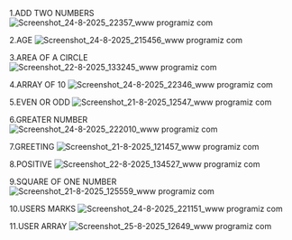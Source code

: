 1.ADD TWO NUMBERS
![Screenshot_24-8-2025_22357_www programiz com](https://github.com/user-attachments/assets/f2210cd9-83cf-4305-9bde-60207e778469)

2.AGE
![Screenshot_24-8-2025_215456_www programiz com](https://github.com/user-attachments/assets/b543c4b3-4b84-4466-a6fd-581ad19f052b)

3.AREA OF A CIRCLE
![Screenshot_22-8-2025_133245_www programiz com](https://github.com/user-attachments/assets/5957cb15-5dab-479c-b24e-b1da230423be)

4.ARRAY OF 10
![Screenshot_24-8-2025_22346_www programiz com](https://github.com/user-attachments/assets/d6dc80c3-68ff-41b1-8d7b-95a605b868d0)

5.EVEN OR ODD
![Screenshot_21-8-2025_12547_www programiz com](https://github.com/user-attachments/assets/bea22a57-85e1-4e6d-b454-734553f650a9)

6.GREATER NUMBER
![Screenshot_24-8-2025_222010_www programiz com](https://github.com/user-attachments/assets/2f739bee-ba7d-447f-8aa9-a986d1dcf152)

7.GREETING
![Screenshot_21-8-2025_121457_www programiz com](https://github.com/user-attachments/assets/f370081f-3c3c-4ad7-952c-e3550e1674e5)

8.POSITIVE
![Screenshot_22-8-2025_134527_www programiz com](https://github.com/user-attachments/assets/21531962-352c-4cb7-965f-66db4dadb00c)

9.SQUARE OF ONE NUMBER
![Screenshot_21-8-2025_125559_www programiz com](https://github.com/user-attachments/assets/9203ce44-e910-4a70-9f47-369fc9cec40c)

10.USERS MARKS
![Screenshot_24-8-2025_221151_www programiz com](https://github.com/user-attachments/assets/654e44a0-864c-4a14-821b-4b980c8654ce)

11.USER ARRAY
![Screenshot_25-8-2025_12649_www programiz com](https://github.com/user-attachments/assets/04b2e756-6093-4838-a762-1ae9670d9d18)



